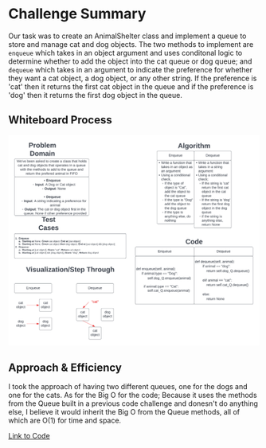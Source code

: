 # Challenge Summary

Our task was to create an AnimalShelter class and implement a queue to store and manage cat and dog objects. The two methods to implement are `enqueue` which takes in an object argument and uses conditonal logic to determine whether to add the object into the cat queue or dog queue; and `dequeue` which takes in an argument to indicate the preference for whether they want a cat object, a dog object, or any other string. If the preference is 'cat' then it returns the first cat object in the queue and if the preference is 'dog' then it returns the first dog object in the queue.

## Whiteboard Process

![stack_queue_animal_shelter](./stack_queue_animal_shelter.png)

## Approach & Efficiency

I took the approach of having two different queues, one for the dogs and one for the cats. As for the Big O for the code; Because it uses the methods from the Queue built in a previous code challenge and donesn't do anything else, I believe it would inherit the Big O from the Queue methods, all of which are O(1) for time and space.

[Link to Code](../../code_challenges/stack_queue_animal_shelter.py)
